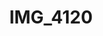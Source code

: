 ---
pid: '111'
layout: photos
title: IMG_4120
filename: IMG_4120.jpg
caption: chereb dog and science fiction
permalink: "/photos/111.html"
---